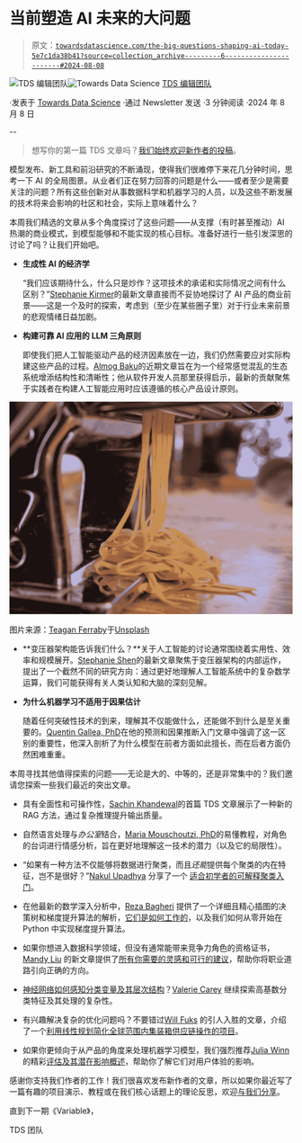 # 当前塑造 AI 未来的大问题

> 原文：[`towardsdatascience.com/the-big-questions-shaping-ai-today-5e7c1da38b41?source=collection_archive---------6-----------------------#2024-08-08`](https://towardsdatascience.com/the-big-questions-shaping-ai-today-5e7c1da38b41?source=collection_archive---------6-----------------------#2024-08-08)

[](https://towardsdatascience.medium.com/?source=post_page---byline--5e7c1da38b41--------------------------------)![TDS 编辑团队](https://towardsdatascience.medium.com/?source=post_page---byline--5e7c1da38b41--------------------------------)[](https://towardsdatascience.com/?source=post_page---byline--5e7c1da38b41--------------------------------)![Towards Data Science](https://towardsdatascience.com/?source=post_page---byline--5e7c1da38b41--------------------------------) [TDS 编辑团队](https://towardsdatascience.medium.com/?source=post_page---byline--5e7c1da38b41--------------------------------)

·发表于 [Towards Data Science](https://towardsdatascience.com/?source=post_page---byline--5e7c1da38b41--------------------------------) ·通过 Newsletter 发送 ·3 分钟阅读 ·2024 年 8 月 8 日

--

> 想写你的第一篇 TDS 文章吗？[我们始终欢迎新作者的投稿](http://bit.ly/write-for-tds)。

模型发布、新工具和前沿研究的不断涌现，使得我们很难停下来花几分钟时间，思考一下 AI 的全局图景。从业者们正在努力回答的问题是什么——或者至少是需要关注的问题？所有这些创新对从事数据科学和机器学习的人员，以及这些不断发展的技术将来会影响的社区和社会，实际上意味着什么？

本周我们精选的文章从多个角度探讨了这些问题——从支撑（有时甚至推动）AI 热潮的商业模式，到模型能够和不能实现的核心目标。准备好进行一些引发深思的讨论了吗？让我们开始吧。

+   **生成性 AI 的经济学**

    “我们应该期待什么，什么只是炒作？这项技术的承诺和实际情况之间有什么区别？”[Stephanie Kirmer](https://medium.com/u/a8dc77209ef3?source=post_page---user_mention--5e7c1da38b41--------------------------------)的最新文章直接而不妥协地探讨了 AI 产品的商业前景——这是一个及时的探索，考虑到（至少在某些圈子里）对于行业未来前景的悲观情绪日益加剧。

+   **构建可靠 AI 应用的 LLM 三角原则**

    即使我们把人工智能驱动产品的经济因素放在一边，我们仍然需要应对实际构建这些产品的过程。[Almog Baku](https://medium.com/u/fbcd18957436?source=post_page---user_mention--5e7c1da38b41--------------------------------)的近期文章旨在为一个经常感觉混乱的生态系统增添结构性和清晰性；他从软件开发人员那里获得启示，最新的贡献聚焦于实践者在构建人工智能应用时应该遵循的核心产品设计原则。

![](img/92f1c33ca62d1a1aef3f346279ce0a17.png)

图片来源：[Teagan Ferraby](https://unsplash.com/@tferraby?utm_source=medium&utm_medium=referral)于[Unsplash](https://unsplash.com/?utm_source=medium&utm_medium=referral)

+   **变压器架构能告诉我们什么？**关于人工智能的讨论通常围绕着实用性、效率和规模展开。[Stephanie Shen](https://medium.com/u/574ba7df600a?source=post_page---user_mention--5e7c1da38b41--------------------------------)的最新文章聚焦于变压器架构的内部运作，提出了一个截然不同的研究方向：通过更好地理解人工智能系统中的复杂数学运算，我们可能获得有关人类认知和大脑的深刻见解。

+   **为什么机器学习不适用于因果估计**

    随着任何突破性技术的到来，理解其不仅能做什么，还能做不到什么是至关重要的。[Quentin Gallea, PhD](https://medium.com/u/a52dcb9793ad?source=post_page---user_mention--5e7c1da38b41--------------------------------)在他的预测和因果推断入门文章中强调了这一区别的重要性，他深入剖析了为什么模型在前者方面如此擅长，而在后者方面仍然困难重重。

本周寻找其他值得探索的问题——无论是大的、中等的，还是非常集中的？我们邀请您探索一些我们最近的突出文章。

+   具有全面性和可操作性，[Sachin Khandewal](https://medium.com/u/29d0a17713b2?source=post_page---user_mention--5e7c1da38b41--------------------------------)的首篇 TDS 文章展示了一种新的 RAG 方法，通过复杂推理提升输出质量。

+   自然语言处理与*办公室*结合，[Maria Mouschoutzi, PhD](https://medium.com/u/dce3cb684eae?source=post_page---user_mention--5e7c1da38b41--------------------------------)的易懂教程，对角色的台词进行情感分析，旨在更好地理解这一技术的潜力（以及它的局限性）。

+   “如果有一种方法不仅能够将数据进行聚类，而且*还能*提供每个聚类的内在特征，岂不是很好？”[Nakul Upadhya](https://medium.com/u/4d9dddc62a80?source=post_page---user_mention--5e7c1da38b41--------------------------------) 分享了一个 [适合初学者的可解释聚类入门](https://medium.com/u/4d9dddc62a80?source=post_page---user_mention--5e7c1da38b41--------------------------------)。

+   在他最新的数学深入分析中，[Reza Bagheri](https://medium.com/u/da2d000eaa4d?source=post_page---user_mention--5e7c1da38b41--------------------------------) 提供了一个详细且精心插图的决策树和梯度提升算法的解析，[它们是如何工作的](https://medium.com/u/da2d000eaa4d?source=post_page---user_mention--5e7c1da38b41--------------------------------)，以及我们如何从零开始在 Python 中实现梯度提升算法。

+   如果你想进入数据科学领域，但没有通常能带来竞争力角色的资格证书，[Mandy Liu](https://medium.com/u/b49a6ee6ebe0?source=post_page---user_mention--5e7c1da38b41--------------------------------) 的新文章提供了[所有你需要的灵感和可行的建议](https://medium.com/u/b49a6ee6ebe0?source=post_page---user_mention--5e7c1da38b41--------------------------------)，帮助你将职业道路引向正确的方向。

+   [神经网络如何感知分类变量及其层次结构](https://medium.com/u/1a7c9171898f?source=post_page---user_mention--5e7c1da38b41--------------------------------)？[Valerie Carey](https://medium.com/u/1a7c9171898f?source=post_page---user_mention--5e7c1da38b41--------------------------------) 继续探索高基数分类特征及其处理的复杂性。

+   有兴趣解决复杂的优化问题吗？不要错过[Will Fuks](https://medium.com/u/e9c35a095d0d?source=post_page---user_mention--5e7c1da38b41--------------------------------) 的引人入胜的文章，介绍了一个[利用线性规划简化全球范围内集装箱供应链操作的项目](https://medium.com/u/e9c35a095d0d?source=post_page---user_mention--5e7c1da38b41--------------------------------)。

+   如果你更倾向于从产品的角度来处理机器学习模型，我们强烈推荐[Julia Winn](https://medium.com/u/80bc2c74c4e9?source=post_page---user_mention--5e7c1da38b41--------------------------------)的精彩[评估及其潜在影响概述](https://medium.com/u/80bc2c74c4e9?source=post_page---user_mention--5e7c1da38b41--------------------------------)，帮助你了解它们对用户体验的影响。

感谢你支持我们作者的工作！我们很喜欢发布新作者的文章，所以如果你最近写了一篇有趣的项目演示、教程或在我们核心话题上的理论反思，欢迎[与我们分享](http://bit.ly/write-for-tds)。

直到下一期《Variable》，

TDS 团队
